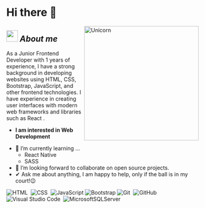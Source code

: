 # Hi there 👋

<img align="right" width=300px alt="Unicorn" src="https://c.tenor.com/GN73MKBawZYAAAAi/busy-cute.gif" />

## <img src="https://media.giphy.com/media/ObNTw8Uzwy6KQ/giphy.gif" width="30px">&nbsp;***About me***

As a Junior Frontend Developer with 1 years of experience, I have a strong background in developing websites using HTML, CSS, Bootstrap,  JavaScript, and other frontend technologies. I have experience in creating user interfaces with modern web frameworks and libraries such as React  . 

* **I am interested in Web Development**
- 🌱 I’m currently learning ...
  - React Native
  - SASS
- 👯 I’m looking forward to collaborate on open source projects.
- ✔ Ask me about anything, I am happy to help, only if the ball is in my court!😉<br>



![HTML](https://img.shields.io/badge/-HTML-05122A?style=flat&logo=HTML5)&nbsp;
![CSS](https://img.shields.io/badge/-CSS-05122A?style=flat&logo=CSS3&logoColor=1572B6)&nbsp;
![JavaScript](https://img.shields.io/badge/javascript-F7DF1E?style=flat&logo=javascript&logoColor=black)
![Bootstrap](https://img.shields.io/badge/bootstrap-7952B3?style=flat&logo=bootstrap&logoColor=white)
![Git](https://img.shields.io/badge/-Git-05122A?style=flat&logo=git)&nbsp;
![GitHub](https://img.shields.io/badge/-GitHub-05122A?style=flat&logo=github)&nbsp;
![Visual Studio Code](https://img.shields.io/badge/-Visual%20Studio%20Code-05122A?style=flat&logo=visual-studio-code&logoColor=007ACC)&nbsp;
![MicrosoftSQLServer](https://img.shields.io/badge/Microsoft%20SQL%20Server-05122A?style=flat&logo=microsoft%20sql%20server&logoColor=007ACC)

